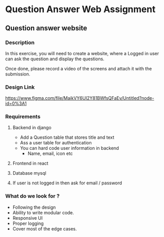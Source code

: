 # Question Answer Web Assignment

## Question answer website

### Description
In this exercise, you will need to create a website, where a Logged in user can ask the question and display the questions.

Once done, please record a video of the screens and attach it with the submission.

### Design Link

https://www.figma.com/file/MaikVY6UI2Y81BWfsQFaEv/Untitled?node-id=0%3A1


### Requirements

1. Backend in django 
   - Add a Question table that stores title and text
   - Ass a user table for authentication
   - You can hard code user information in backend
     - Name, email, icon etc
     
2. Frontend in react
3. Database mysql
4. If user is not logged in then ask for email / password



### What do we look for ?
- Following the design
- Ability to write modular code.
- Responsive UI
- Proper logging
- Cover most of the edge cases.

